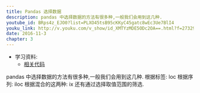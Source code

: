 ```yaml
---
title: Pandas 选择数据
description: pandas 中选择数据的方法有很多种,一般我们会用到这几种.
youtube_id: BRps4z_EJO0?list=PLXO45tsB95cKKyC45gatc8wEc3Ue7BlI4
youku_link: http://v.youku.com/v_show/id_XMTYzMDE5ODc2OA==.html?f=27329155&o=1
date: 2016-11-3
chapter: 3
---
```

* 学习资料:
  * [相关代码](https://github.com/MorvanZhou/tutorials/blob/master/numpy%26pandas/12_selection.py)

pandas 中选择数据的方法有很多种,一般我们会用到这几种.
根据标签: loc
根据序列: iloc
根据混合的这两种: ix
还有通过选择取值范围的筛选.